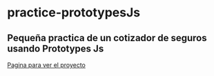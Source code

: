# practice-prototypesJs
## Pequeña practica de un cotizador de seguros usando Prototypes Js
<a href="https://js5-krohz-prototypes.netlify.app/" target="_blank">Pagina para ver el proyecto</a>
